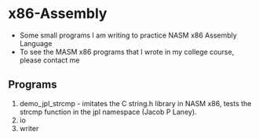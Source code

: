 # x86-Assembly
* Some small programs I am writing to practice NASM x86 Assembly Language
* To see the MASM x86 programs that I wrote in my college course, please contact me

## Programs
1. demo_jpl_strcmp - imitates the C string.h library in NASM x86, tests the strcmp function in the jpl namespace (Jacob P Laney).
2. io
3. writer
